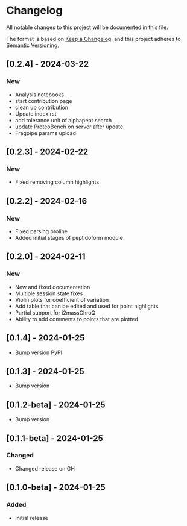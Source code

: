 # Changelog

All notable changes to this project will be documented in this file.

The format is based on [Keep a Changelog](https://keepachangelog.com/en/1.0.0/),
and this project adheres to [Semantic Versioning](https://semver.org/spec/v2.0.0.html).

## [0.2.4] - 2024-03-22

### New
- Analysis notebooks
- start contribution page
- clean up contribution
- Update index.rst
- add tolerance unit of alphapept search
- update ProteoBench on server after update
- Fragpipe params upload

## [0.2.3] - 2024-02-22

### New
- Fixed removing column highlights

## [0.2.2] - 2024-02-16

### New
- Fixed parsing proline
- Added initial stages of peptidoform module

## [0.2.0] - 2024-02-11

### New
- New and fixed documentation
- Multiple session state fixes
- Violin plots for coefficient of variation
- Add table that can be edited and used for point highlights
- Partial support for i2massChroQ
- Ability to add comments to points that are plotted 

## [0.1.4] - 2024-01-25

- Bump version PyPI

## [0.1.3] - 2024-01-25

- Bump version

## [0.1.2-beta] - 2024-01-25

- Bump version

## [0.1.1-beta] - 2024-01-25

### Changed

- Changed release on GH

## [0.1.0-beta] - 2024-01-25

### Added

- Initial release
